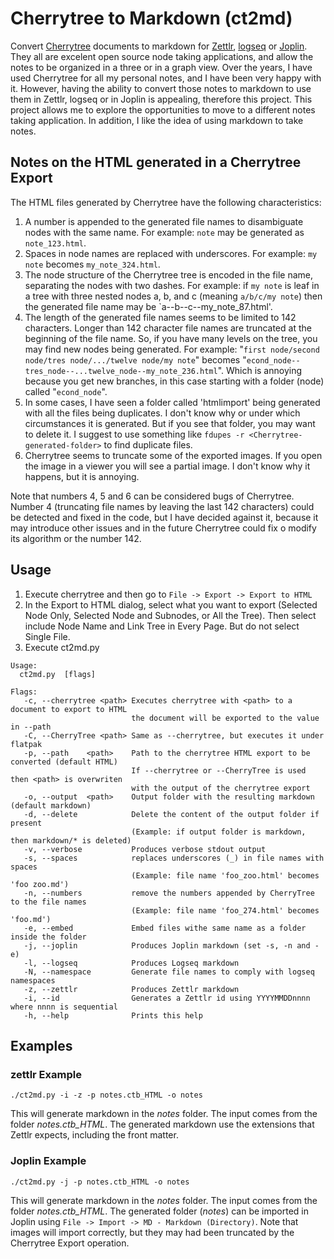 # Cherrytree to Markdown (ct2md)
Convert [Cherrytree](https://www.giuspen.net/cherrytree/) documents to markdown for [Zettlr](https://www.zettlr.com/), [logseq](https://logseq.com/) or [Joplin](https://joplinapp.org/).
They all are excelent open source node taking applications, and allow the notes to be organized in a three or in a graph view.
Over the years, I have used Cherrytree for all my personal notes, and I have been very happy with it.
However, having the ability to convert those notes to markdown to use them in Zettlr, logseq or in Joplin is appealing, therefore this project.
This project allows me to explore the opportunities to move to a different notes taking application.
In addition, I like the idea of using markdown to take notes.

## Notes on the HTML generated in a Cherrytree Export
The HTML files generated by Cherrytree have the following characteristics:

1. A number is appended to the generated file names to disambiguate nodes with the same name. For example: `note` may be generated as `note_123.html`.
2. Spaces in node names are replaced with underscores. For example: `my note` becomes `my_note_324.html`.
3. The node structure of the Cherrytree tree is encoded in the file name, separating the nodes with two dashes. For example: if `my note` is leaf in a tree with three nested nodes a, b, and c (meaning `a/b/c/my note`) then the generated file name may be `a--b--c--my_note_87.html'.
4. The length of the generated file names seems to be limited to 142 characters. 
Longer than 142 character file names are truncated at the beginning of the file name.
So, if you have many levels on the tree, you may find new nodes being generated.
For example: "`first node/second node/tres node/.../twelve node/my note`" becomes "`econd_node--tres_node--...twelve_node--my_note_236.html`". 
Which is annoying because you get new branches, in this case starting with a folder (node) called "`econd_node`".
5. In some cases, I have seen a folder called 'htmlimport' being generated with all the files being duplicates. I don't know why or under which circumstances it is generated. But if you see that folder, you may want to delete it. I suggest to use something like `fdupes -r <Cherrytree-generated-folder>` to find duplicate files.
6. Cherrytree seems to truncate some of the exported images. If you open the image in a viewer you will see a partial image. I don't know why it happens, but it is annoying. 

Note that numbers 4, 5 and 6 can be considered bugs of Cherrytree. 
Number 4 (truncating file names by leaving the last 142 characters) could be detected and fixed in the code, but I have decided against it, because it may introduce other issues and in the future Cherrytree could fix o modify its algorithm or the number 142.

## Usage

1. Execute cherrytree and then go to `File -> Export -> Export to HTML`
2. In the Export to HTML dialog, select what you want to export (Selected Node Only, Selected Node and Subnodes, or All the Tree). Then select include Node Name and Link Tree in Every Page. But do not select Single File.
3. Execute ct2md.py

```
Usage:
  ct2md.py  [flags]

Flags:
   -c, --cherrytree <path> Executes cherrytree with <path> to a document to export to HTML
                           the document will be exported to the value in --path
   -C, --CherryTree <path> Same as --cherrytree, but executes it under flatpak
   -p, --path    <path>    Path to the cherrytree HTML export to be converted (default HTML)
                           If --cherrytree or --CherryTree is used then <path> is overwriten
                           with the output of the cherrytree export
   -o, --output  <path>    Output folder with the resulting markdown (default markdown)
   -d, --delete            Delete the content of the output folder if present
                           (Example: if output folder is markdown, then markdown/* is deleted)
   -v, --verbose           Produces verbose stdout output
   -s, --spaces            replaces underscores (_) in file names with spaces
                           (Example: file name 'foo_zoo.html' becomes 'foo zoo.md')
   -n, --numbers           remove the numbers appended by CherryTree to the file names
                           (Example: file name 'foo_274.html' becomes 'foo.md')
   -e, --embed             Embed files withe same name as a folder inside the folder
   -j, --joplin            Produces Joplin markdown (set -s, -n and -e)
   -l, --logseq            Produces Logseq markdown
   -N, --namespace         Generate file names to comply with logseq namespaces
   -z, --zettlr            Produces Zettlr markdown
   -i, --id                Generates a Zettlr id using YYYYMMDDnnnn where nnnn is sequential
   -h, --help              Prints this help
```
## Examples

### zettlr Example

```
./ct2md.py -i -z -p notes.ctb_HTML -o notes
```

This will generate markdown in the _notes_ folder. The input comes from the folder _notes.ctb_HTML_.
The generated markdown use the extensions that Zettlr expects, including the front matter.

### Joplin Example

```
./ct2md.py -j -p notes.ctb_HTML -o notes
```

This will generate markdown in the _notes_ folder. The input comes from the folder _notes.ctb_HTML_.
The generated folder (_notes_) can be imported in Joplin using `File -> Import -> MD - Markdown (Directory)`.
Note that images will import correctly, but they may had been truncated by the Cherrytree Export operation. 


